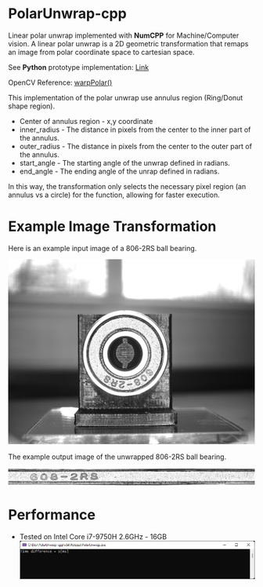 # PolarUnwrap-cpp

Linear polar unwrap implemented with **NumCPP** for Machine/Computer vision. A linear polar unwrap is a 2D geometric transformation that remaps an image from polar coordinate space to cartesian space. 

See **Python** prototype implementation: [Link](https://github.com/wh1tewolfxx/Python-Polar-Unwrap)

OpenCV Reference: [warpPolar()](https://docs.opencv.org/3.4/da/d54/group__imgproc__transform.html#ga49481ab24fdaa0ffa4d3e63d14c0d5e4)

This implementation of the polar unwrap use annulus region (Ring/Donut shape region). 

* Center of annulus region - x,y coordinate
* inner_radius - The distance in pixels from the center to the inner part of the annulus.
* outer_radius - The distance in pixels from the center to the outer part of the annulus.
* start_angle - The starting angle of the unwrap defined in radians.
* end_angle - The ending angle of the unrap defined in radians.




In this way, the transformation only selects the necessary pixel region (an annulus vs a circle) for the function, allowing for faster execution.

# Example Image Transformation

Here is an example input image of a 806-2RS ball bearing. 

![Input Image](bearing.bmp)

The example output image of the unwrapped 806-2RS ball bearing.

![Output Image](unwrap.png)

# Performance
* Tested on Intel Core i7-9750H 2.6GHz - 16GB
![Performance](Algorithm%20Chrono%20Measurement%20-%20Intel%20Core%20i7-9750H%202.6GHz%20-%2016GB.png)